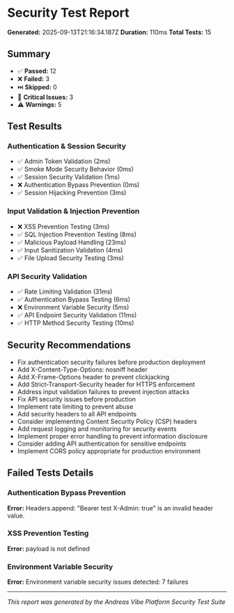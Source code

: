 # Security Test Report

**Generated:** 2025-09-13T21:16:34.187Z
**Duration:** 110ms
**Total Tests:** 15

## Summary

- ✅ **Passed:** 12
- ❌ **Failed:** 3
- ⏭️ **Skipped:** 0
- 🚨 **Critical Issues:** 3
- ⚠️ **Warnings:** 5

## Test Results

### Authentication & Session Security

- ✅ Admin Token Validation (2ms)
- ✅ Smoke Mode Security Behavior (0ms)
- ✅ Session Security Validation (1ms)
- ❌ Authentication Bypass Prevention (0ms)
- ✅ Session Hijacking Prevention (3ms)

### Input Validation & Injection Prevention

- ❌ XSS Prevention Testing (3ms)
- ✅ SQL Injection Prevention Testing (8ms)
- ✅ Malicious Payload Handling (23ms)
- ✅ Input Sanitization Validation (4ms)
- ✅ File Upload Security Testing (3ms)

### API Security Validation

- ✅ Rate Limiting Validation (31ms)
- ✅ Authentication Bypass Testing (6ms)
- ❌ Environment Variable Security (5ms)
- ✅ API Endpoint Security Validation (11ms)
- ✅ HTTP Method Security Testing (10ms)

## Security Recommendations

- Fix authentication security failures before production deployment
- Add X-Content-Type-Options: nosniff header
- Add X-Frame-Options header to prevent clickjacking
- Add Strict-Transport-Security header for HTTPS enforcement
- Address input validation failures to prevent injection attacks
- Fix API security issues before production
- Implement rate limiting to prevent abuse
- Add security headers to all API endpoints
- Consider implementing Content Security Policy (CSP) headers
- Add request logging and monitoring for security events
- Implement proper error handling to prevent information disclosure
- Consider adding API authentication for sensitive endpoints
- Implement CORS policy appropriate for production environment

## Failed Tests Details

### Authentication Bypass Prevention

**Error:** Headers.append: "Bearer test
X-Admin: true" is an invalid header value.

### XSS Prevention Testing

**Error:** payload is not defined

### Environment Variable Security

**Error:** Environment variable security issues detected: 7 failures

---

_This report was generated by the Andreas Vibe Platform Security Test Suite_
